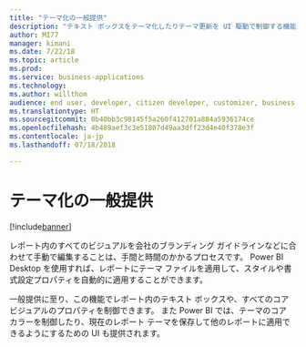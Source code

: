 ```yaml
---
title: "テーマ化の一般提供"
description: "テキスト ボックスをテーマ化したりテーマ更新を UI 駆動で制御する機能"
author: MI77
manager: kimani
ms.date: 7/22/18
ms.topic: article
ms.prod: 
ms.service: business-applications
ms.technology: 
ms.author: willthom
audience: end user, developer, citizen developer, customizer, business analyst, IT pro
ms.translationtype: HT
ms.sourcegitcommit: 0b40bb3c98145f5a260f412701a884a5936174ce
ms.openlocfilehash: 4b489aef3c3e51807d49aa3dff23d4e40f378e3f
ms.contentlocale: ja-jp
ms.lasthandoff: 07/18/2018

---
```


# <a name="theming-general-availability"></a>テーマ化の一般提供

[!include[banner](../../../includes/banner.md)]

レポート内のすべてのビジュアルを会社のブランディング ガイドラインなどに合わせて手動で編集することは、手間と時間のかかるプロセスです。 Power BI Desktop を使用すれば、レポートにテーマ ファイルを適用して、スタイルや書式設定プロパティを自動的に適用することができます。

一般提供に至り、この機能でレポート内のテキスト ボックスや、すべてのコア ビジュアルのプロパティを制御できます。 また Power BI では、テーマのコア カラーを制御したり、現在のレポート テーマを保存して他のレポートに適用できるようにするための UI も提供されます。

<!--
### Who uses this feature
This feature is intended for all report authors. It works without any additional setup. 
## Status
### Development status
In development
#### Target timeframe
October ‘18
-->

